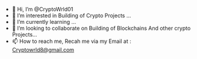 - 👋 Hi, I’m @CryptoWrld01
- 👀 I’m interested in Building of Crypto Projects ...
- 🌱 I’m currently learning ...
- 💞️ I’m looking to collaborate on Building of Blockchains And other crypto Projects...
- 📫 How to reach me, Recah me via my Email at : Cryptowrld8@gmail.com

<!---
CryptoWrld01/CryptoWrld01 is a ✨ special ✨ repository because its `README.md` (this file) appears on your GitHub profile.
You can click the Preview link to take a look at your changes.
--->
